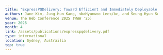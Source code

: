 ```yaml
---
title: "ExpressPQDelivery: Toward Efficient and Immediately Deployable Post-Quantum Key Delivery for Web-of-Things"
authors: Jane Kim, Jung-Hun Kang, <b>Hyunwoo Lee</b>, and Seung-Hyun Seo
venue: The Web Conference 2025 (WWW '25)
year: 2025
month: 4
link: /assets/publications/expresspqdelivery.pdf
type: international
location: Sydney, Austrailia
top: true
---
```

